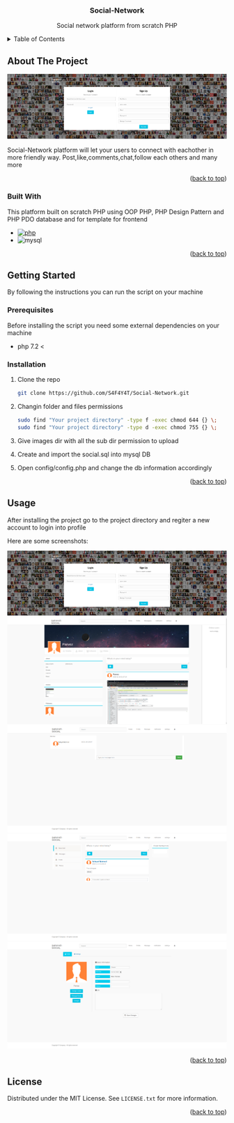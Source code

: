 <a name="readme-top"></a>

<div align="center">
  <h3 align="center">Social-Network</h3>
  <p>Social network platform from scratch PHP</p>
</div>

<!-- TABLE OF CONTENTS -->
<details>
  <summary>Table of Contents</summary>
  <ol>
    <li>
      <a href="#about-the-project">About The Project</a>
      <ul>
        <li><a href="#built-with">Built With</a></li>
      </ul>
    </li>
    <li>
      <a href="#getting-started">Getting Started</a>
      <ul>
        <li><a href="#prerequisites">Prerequisites</a></li>
        <li><a href="#installation">Installation</a></li>
      </ul>
    </li>
    <li><a href="#usage">Usage</a></li>
    <li><a href="#license">License</a></li>
  </ol>
</details>



<!-- ABOUT THE PROJECT -->
## About The Project

![Screen Shot][product-screenshot-1]

Social-Network platform will let your users to connect with eachother in more friendly way. Post,like,comments,chat,follow each others and many more

<p align="right">(<a href="#readme-top">back to top</a>)</p>

### Built With

This platform built on scratch PHP using OOP PHP, PHP Design Pattern and PHP PDO database and for template for frontend

* [![php][php]][php-url]
* ![mysql][mysql]

<p align="right">(<a href="#readme-top">back to top</a>)</p>

<!-- GETTING STARTED -->
## Getting Started

By following the instructions you can run the script on your machine

### Prerequisites

Before installing the script you need some external dependencies on your machine
* php 7.2 <

### Installation

1. Clone the repo
   ```sh
   git clone https://github.com/S4F4Y4T/Social-Network.git
   ```
2. Changin folder and files permissions 
   ```sh
   sudo find "Your project directory" -type f -exec chmod 644 {} \;
   sudo find "Your project directory" -type d -exec chmod 755 {} \;
   ```
3. Give images dir with all the sub dir permission to upload

4. Create and import the social.sql into mysql DB

5. Open config/config.php and change the db information accordingly

<p align="right">(<a href="#readme-top">back to top</a>)</p>



<!-- USAGE EXAMPLES -->
## Usage

After installing the project go to the project directory and regiter a new account to login into profile 

Here are some screenshots:

![Screen Shot][product-screenshot-1]
![Screen Shot][product-screenshot-2]
![Screen Shot][product-screenshot-3]
![Screen Shot][product-screenshot-4]
![Screen Shot][product-screenshot-5]

<p align="right">(<a href="#readme-top">back to top</a>)</p>


<!-- LICENSE -->
## License

Distributed under the MIT License. See `LICENSE.txt` for more information.

<p align="right">(<a href="#readme-top">back to top</a>)</p>

<!-- MARKDOWN LINKS & IMAGES -->
<!-- https://www.markdownguide.org/basic-syntax/#reference-style-links -->

[product-screenshot-1]: overview/1.png
[product-screenshot-2]: overview/2.png
[product-screenshot-3]: overview/3.png
[product-screenshot-4]: overview/4.png
[product-screenshot-5]: overview/5.png

[php]: https://img.shields.io/badge/php-php-white
[Php-url]: https://www.php.net/
[mysql]: https://img.shields.io/badge/MYSQL-MYSQL-orange
[Bootstrap.com]: https://img.shields.io/badge/Bootstrap-563D7C?style=for-the-badge&logo=bootstrap&logoColor=white
[Bootstrap-url]: https://getbootstrap.com
[JQuery.com]: https://img.shields.io/badge/jQuery-0769AD?style=for-the-badge&logo=jquery&logoColor=white
[JQuery-url]: https://jquery.com 
